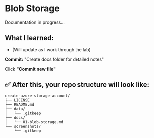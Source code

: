 # Blob Storage

Documentation in progress...

## What I learned:
- (Will update as I work through the lab)


**Commit:** "Create docs folder for detailed notes"

Click **"Commit new file"**


## ✅ After this, your repo structure will look like:
```
create-azure-storage-account/
├── LICENSE
├── README.md
├── data/
│   └── .gitkeep
├── docs/
│   └── 01-blob-storage.md
└── screenshots/
    └── .gitkeep
